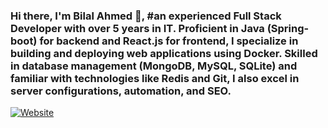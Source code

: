 ### Hi there, I'm Bilal Ahmed 👋, #an experienced Full Stack Developer with over 5 years in IT. Proficient in Java (Spring-boot) for backend and React.js for frontend, I specialize in building and deploying web applications using Docker. Skilled in database management (MongoDB, MySQL, SQLite) and familiar with technologies like Redis and Git, I also excel in server configurations, automation, and SEO.

[![Website](https://img.shields.io/website?label=Bilal-Ahmed.com&style=for-the-badge&url=https%3A%2F%2Fwww.bilal-ahmed.com.de)](https://www.bilal-ahmed.com.de)

